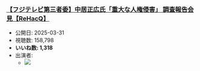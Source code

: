 ### [【フジテレビ第三者委】中居正広氏「重大な人権侵害」 調査報告会見【ReHacQ】](https://www.youtube.com/watch?v=AcVANuV4lzc)
-   公開日: 2025-03-31
-   視聴数: 158,798
-   **いいね数: 1,318**
-   出演者: 
    - [![](https://img.youtube.com/vi/AcVANuV4lzc/hqdefault.jpg)](https://www.youtube.com/watch?v=AcVANuV4lzc)
